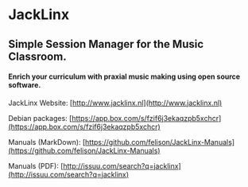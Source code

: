 # JackLinx #

## Simple Session Manager for the Music Classroom.

#### Enrich your curriculum with praxial music making using open source software.

JackLinx Website: [http://www.jacklinx.nl](http://www.jacklinx.nl)

Debian packages: [https://app.box.com/s/fzif6j3ekaqzpb5xchcr](https://app.box.com/s/fzif6j3ekaqzpb5xchcr)

Manuals (MarkDown): [https://github.com/felison/JackLinx-Manuals](https://github.com/felison/JackLinx-Manuals)

Manuals (PDF): [http://issuu.com/search?q=jacklinx](http://issuu.com/search?q=jacklinx)
